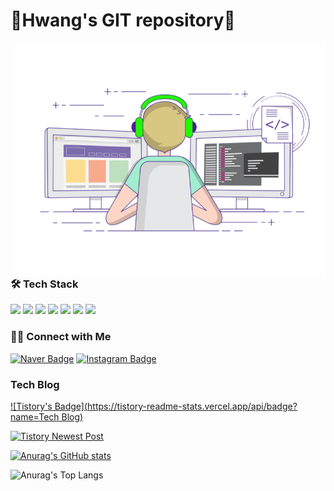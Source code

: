 <h1>👋Hwang's GIT repository👋</h1>


<img align="right" alt="GIF" src="https://raw.githubusercontent.com/devSouvik/devSouvik/master/gif3.gif" width="500"/>





<h3>🛠 Tech Stack</h3>

<img src="https://img.shields.io/badge/React-61DAFB?style=flat&logo=React&logoColor=white"/> <img src="https://img.shields.io/badge/Redux-764ABC?style=flat&logo=Redux&logoColor=white"/> <img src="https://img.shields.io/badge/Java-007396?style=flat&logo=Java&logoColor=white"/> <img src="https://img.shields.io/badge/JavaScript-F7DF1E?style=flat&logo=JavaScript&logoColor=white"/> <img src="https://img.shields.io/badge/Spring-6DB33F?style=flat&logo=Spring&logoColor=white"/> <img src="https://img.shields.io/badge/Spring Boot-6DB33F?style=flat&logo=Spring Boot&logoColor=white"/> <img src="https://img.shields.io/badge/MySql-4479A1?style=flat&logo=MySql&logoColor=white"/>

<h3> 🤝🏻 Connect with Me </h3>

[![Naver Badge](https://img.shields.io/badge/-dlsdndia@naver.com-03C75A?style=flat-roundedrectangle&logo=Naver&logoColor=white&link=mailto:dlsdndia@naver.com)](mailto:dlsdndia@naver.com)
[![Instagram Badge](https://img.shields.io/badge/-hwanginwoo_-E4405F?style=flat-roundedrectangle&logo=instagram&logoColor=white&link=https://www.instagram.com/hwanginwoo_/)](https://www.instagram.com/hwanginwoo_/)

<h3> Tech Blog </h3>

[![Tistory's Badge](https://tistory-readme-stats.vercel.app/api/badge?name=Tech Blog)](https://dev-bucks.tistory.com/)

[![Tistory Newest Post](https://tistory-readme-stats.vercel.app/api?name=dev-bucks.tistory.com)](https://dev-bucks.tistory.com/)



[![Anurag's GitHub stats](https://github-readme-stats.vercel.app/api?username=dlsdndia)](https://github.com/dlsdndia/github-readme-stats)

![Anurag's Top Langs](https://github-readme-stats.vercel.app/api/top-langs/?username=dlsdndia&theme=tokyonight&layout=compact)

